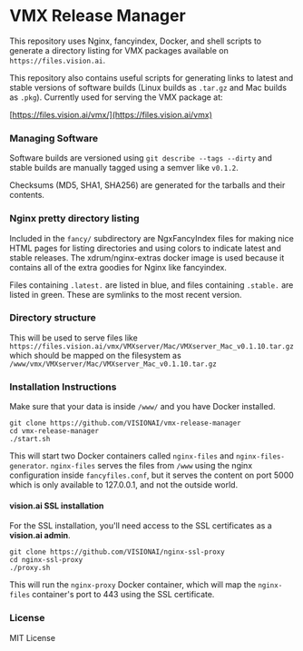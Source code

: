 # VMX Release Manager

This repository uses Nginx, fancyindex, Docker, and shell scripts to
generate a directory listing for VMX packages available on `https://files.vision.ai`.

This repository also contains useful scripts for generating links to
latest and stable versions of software builds (Linux builds as
`.tar.gz` and Mac builds as `.pkg`).  Currently used for serving the
VMX package at:

[https://files.vision.ai/vmx/](https://files.vision.ai/vmx)

### Managing Software

Software builds are versioned using `git describe --tags --dirty` and
stable builds are manually tagged using a semver like `v0.1.2`.

Checksums (MD5, SHA1, SHA256) are generated for the tarballs and their
contents.

### Nginx pretty directory listing

Included in the `fancy/` subdirectory are NgxFancyIndex files for
making nice HTML pages for listing directories and using colors to
indicate latest and stable releases. The xdrum/nginx-extras docker
image is used because it contains all of the extra goodies for Nginx
like fancyindex.

Files containing `.latest.` are listed in blue, and files containing
`.stable.` are listed in green. These are symlinks to the most recent
version.

### Directory structure

This will be used to serve files like
`https://files.vision.ai/vmx/VMXserver/Mac/VMXserver_Mac_v0.1.10.tar.gz`
which should be mapped on the filesystem as
`/www/vmx/VMXserver/Mac/VMXserver_Mac_v0.1.10.tar.gz`

### Installation Instructions

Make sure that your data is inside `/www/` and you have Docker installed.

    git clone https://github.com/VISIONAI/vmx-release-manager
    cd vmx-release-manager
    ./start.sh

This will start two Docker containers called `nginx-files` and
`nginx-files-generator`. `nginx-files` serves the files from `/www`
using the nginx configuration inside `fancyfiles.conf`, but it serves
the content on port 5000 which is only available to 127.0.0.1, and not
the outside world.

#### vision.ai SSL installation

For the SSL installation, you'll need access to the SSL certificates
as a **vision.ai admin**.

    git clone https://github.com/VISIONAI/nginx-ssl-proxy
    cd nginx-ssl-proxy
    ./proxy.sh

This will run the `nginx-proxy` Docker container, which will map the
`nginx-files` container's port to 443 using the SSL certificate.

### License

MIT License